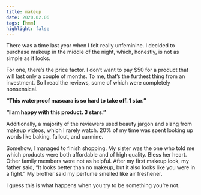 ```yaml
---
title: makeup
date: 2020.02.06
tags: [hmm]
highlight: false
---
```


There was a time last year when I felt really unfeminine. I decided to purchase makeup in the middle of the night, which, honestly, is not as simple as it looks.

For one, there’s the price factor. I don’t want to pay $50 for a product that will last only a couple of months. To me, that’s the furthest thing from an investment. So I read the reviews, some of which were completely nonsensical.

**“This waterproof mascara is so hard to take off. 1 star.”**

**“I am happy with this product. 3 stars.”**

Additionally, a majority of the reviewers used beauty jargon and slang from makeup videos, which I rarely watch. 20% of my time was spent looking up words like baking, fallout, and carmine.

Somehow, I managed to finish shopping. My sister was the one who told me which products were both affordable and of high quality. Bless her heart. Other family members were not as helpful. After my first makeup look, my father said, “It looks better than no makeup, but it also looks like you were in a fight.” My brother said my perfume smelled like air freshener.

I guess this is what happens when you try to be something you’re not.